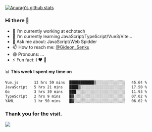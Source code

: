[![Anurag's github stats](https://github-readme-stats.vercel.app/api?username=gideonsenku)](https://github.com/anuraghazra/github-readme-stats)
### Hi there 👋
- 🔭 I’m currently working at echotech
- 🌱 I’m currently learning JavaScript/TypeScript/Vue3/Vite...
- 💬 Ask me about: JavaScript/Web Spidder 
- 📫 How to reach me: [@Gideon_Senku](https://t.me/Gideon_Senku)
- 😄 Pronouns: ...
- ⚡ Fun fact: I ❤️ 🎵

📊 **This week I spent my time on**
<!--START_SECTION:waka-->

```txt
Vue.js       13 hrs 59 mins  ███████████▒░░░░░░░░░░░░░   45.64 %
JavaScript   5 hrs 21 mins   ████▒░░░░░░░░░░░░░░░░░░░░   17.50 %
Go           3 hrs 39 mins   ███░░░░░░░░░░░░░░░░░░░░░░   11.93 %
TypeScript   2 hrs 9 mins    █▓░░░░░░░░░░░░░░░░░░░░░░░   07.02 %
YAML         1 hr 50 mins    █▓░░░░░░░░░░░░░░░░░░░░░░░   06.02 %
```

<!--END_SECTION:waka-->


### Thank you for the visit.
![](http://profile-counter.glitch.me/gideonsenku/count.svg)
<!--
**GideonSenku/GideonSenku** is a ✨ _special_ ✨ repository because its `README.md` (this file) appears on your GitHub profile.

Here are some ideas to get you started:

- 🔭 I’m currently working on ...
- 🌱 I’m currently learning ...
- 👯 I’m looking to collaborate on ...
- 🤔 I’m looking for help with ...
- 💬 Ask me about ...
- 📫 How to reach me: ...
- 😄 Pronouns: ...
- ⚡ Fun fact: ...
-->
